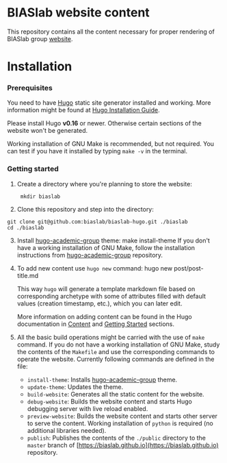 # BIASlab website content

This repository contains all the content necessary for proper rendering of BIASlab group [website](https://biaslab.github.io).

# Installation

### Prerequisites
You need to have [Hugo](https://gohugo.io) static site generator installed and working. More information might be found at [Hugo Installation Guide](https://gohugo.io/overview/installing/).

Please install Hugo **v0.16** or newer. Otherwise certain sections of the website won't be generated.

Working installation of GNU Make is recommended, but not required. You can test if you have it installed by typing `make -v` in the terminal.

### Getting started
1. Create a directory where you're planning to store the website:

        mkdir biaslab

2. Clone this repository and step into the directory:
```
git clone git@github.com:biaslab/biaslab-hugo.git ./biaslab
cd ./biaslab
```

3. Install [hugo-academic-group](https://github.com/biaslab/hugo-academic-group/) theme:
        make install-theme
    If you don't have a working installation of GNU Make, follow the installation instructions from [hugo-academic-group](https://github.com/biaslab/hugo-academic-group/) repository.

3. To add new content use `hugo new` command:
        hugo new post/post-title.md

    This way `hugo` will generate a template markdown file based on corresponding archetype with some of attributes filled with default values (creation timestamp, etc.), which you can later edit.

    More information on adding content can be found in the Hugo documentation in [Content](https://gohugo.io/content/organization/) and [Getting Started](https://gohugo.io/overview/quickstart/) sections.

4. All the basic build operations might be carried with the use of `make` command. If you do not have a working installation of GNU Make, study the contents of the `Makefile` and use the corresponding commands to operate the website. Currently following commands are defined in the file:

    * `install-theme`: Installs [hugo-academic-group](https://github.com/biaslab/hugo-academic-group/) theme.
    * `update-theme`: Updates the theme.
    * `build-website`: Generates all the static content for the website.
    * `debug-website`: Builds the website content and starts Hugo debugging server with live reload enabled.
    * `preview-website`: Builds the website content and starts other server to serve the content. Working installation of `python` is required (no additional libraries needed).
    * `publish`: Publishes the contents of the `./public` directory to the `master` branch of [https://biaslab.github.io](https://biaslab.github.io) repository.
